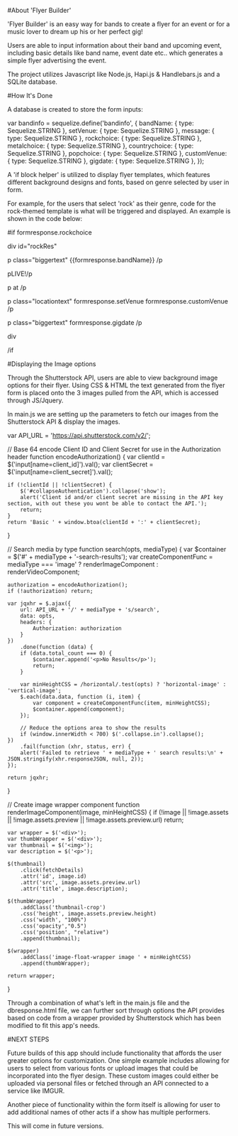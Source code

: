 #About 'Flyer Builder'

'Flyer Builder' is an easy way for bands to create a flyer for an event or for a music lover to dream up his or her perfect gig!

Users are able to input information about their band and upcoming event, including basic details like band name, event date etc.. which generates a simple flyer advertising the event.

The project utilizes Javascript like Node.js, Hapi.js & Handlebars.js and a SQLite database.

#How It's Done

A database is created to store the form inputs:

var bandinfo = sequelize.define('bandinfo', { bandName: { type: Sequelize.STRING }, setVenue: { type: Sequelize.STRING }, message: { type: Sequelize.STRING }, rockchoice: { type: Sequelize.STRING }, metalchoice: { type: Sequelize.STRING }, countrychoice: { type: Sequelize.STRING }, popchoice: { type: Sequelize.STRING }, customVenue: { type: Sequelize.STRING }, gigdate: { type: Sequelize.STRING }, });

A 'if block helper' is utilized to display flyer templates, which features different background designs and fonts, based on genre selected by user in form.

For example, for the users that select 'rock' as their genre, code for the rock-themed template is what will be triggered and displayed. An example is shown in the code below:

#if formresponse.rockchoice

div id="rockRes"

p class="biggertext" {{formresponse.bandName}} /p

pLIVE!/p

p at /p

p class="locationtext" formresponse.setVenue formresponse.customVenue /p

p class="biggertext" formresponse.gigdate /p

div

/if



#Displaying the Image options

Through the Shutterstock API, users are able to view background image options for their flyer.  Using CSS & HTML the text generated from the flyer form is placed onto the 3 images pulled from the API, which is accessed through JS/Jquery. 

In main.js we are setting up the parameters to fetch our images from the Shutterstock API & display the images.

var API_URL = 'https://api.shutterstock.com/v2/';

// Base 64 encode Client ID and Client Secret for use in the Authorization header
function encodeAuthorization() {
    var clientId = $('input[name=client_id]').val();
    var clientSecret = $('input[name=client_secret]').val();

    if (!clientId || !clientSecret) {
        $('#collapseAuthentication').collapse('show');
        alert('Client id and/or client secret are missing in the API key section, with out these you wont be able to contact the API.');
        return;
    }
    return 'Basic ' + window.btoa(clientId + ':' + clientSecret);
}

// Search media by type
function search(opts, mediaType) {
    var $container = $('#' + mediaType + '-search-results');
    var createComponentFunc = mediaType === 'image' ? renderImageComponent : renderVideoComponent;

    authorization = encodeAuthorization();
    if (!authorization) return;

    var jqxhr = $.ajax({
        url: API_URL + '/' + mediaType + 's/search',
        data: opts,
        headers: {
            Authorization: authorization
        }
    })
        .done(function (data) {
        if (data.total_count === 0) {
            $container.append('<p>No Results</p>');
            return;
        }

        var minHeightCSS = /horizontal/.test(opts) ? 'horizontal-image' : 'vertical-image';
        $.each(data.data, function (i, item) {
            var component = createComponentFunc(item, minHeightCSS);
            $container.append(component);
        });

        // Reduce the options area to show the results
        if (window.innerWidth < 700) $('.collapse.in').collapse();
    })
        .fail(function (xhr, status, err) {
        alert('Failed to retrieve ' + mediaType + ' search results:\n' + JSON.stringify(xhr.responseJSON, null, 2));
    });

    return jqxhr;
}


// Create image wrapper component
function renderImageComponent(image, minHeightCSS) {
    if (!image || !image.assets || !image.assets.preview || !image.assets.preview.url) return;

    var wrapper = $('<div>');
    var thumbWrapper = $('<div>');
    var thumbnail = $('<img>');
    var description = $('<p>');

    $(thumbnail)
        .click(fetchDetails)
        .attr('id', image.id)
        .attr('src', image.assets.preview.url)
        .attr('title', image.description);

    $(thumbWrapper)
        .addClass('thumbnail-crop')
        .css('height', image.assets.preview.height)
        .css('width', "100%")
        .css('opacity',"0.5")
        .css('position', "relative")
        .append(thumbnail);

    $(wrapper)
        .addClass('image-float-wrapper image ' + minHeightCSS)
        .append(thumbWrapper);

    return wrapper;
}


Through a combination of what's left in the main.js file and the dbresponse.html file, we can further sort through options the API provides based on code from a wrapper provided by Shutterstock which has been modified to fit this app's needs.


#NEXT STEPS

Future builds of this app should include functionality that affords the user greater options for customization. One simple example includes allowing for users to select from various fonts or upload images that could be incorporated into the flyer design. These custom images could either be uploaded via personal files or fetched through an API connected to a service like IMGUR.

Another piece of functionality within the form itself is allowing for user to add additional names of other acts if a show has multiple performers.

This will come in future versions.








